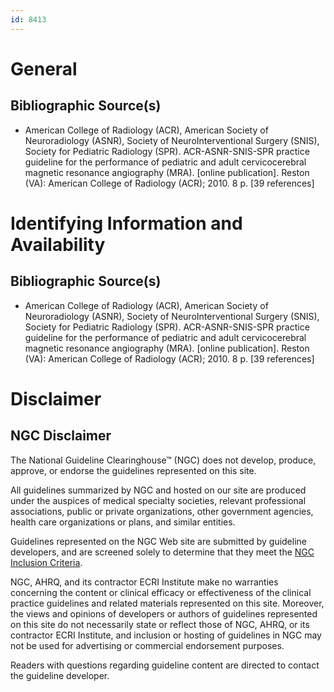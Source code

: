 ```yaml
---
id: 8413
---
```


# General

## Bibliographic Source(s)

- American College of Radiology (ACR), American Society of Neuroradiology (ASNR), Society of NeuroInterventional Surgery (SNIS), Society for Pediatric Radiology (SPR). ACR-ASNR-SNIS-SPR practice guideline for the performance of pediatric and adult cervicocerebral magnetic resonance angiography (MRA). [online publication]. Reston (VA): American College of Radiology (ACR); 2010. 8 p. [39 references]

# Identifying Information and Availability

## Bibliographic Source(s)

- American College of Radiology (ACR), American Society of Neuroradiology (ASNR), Society of NeuroInterventional Surgery (SNIS), Society for Pediatric Radiology (SPR). ACR-ASNR-SNIS-SPR practice guideline for the performance of pediatric and adult cervicocerebral magnetic resonance angiography (MRA). [online publication]. Reston (VA): American College of Radiology (ACR); 2010. 8 p. [39 references]

# Disclaimer

## NGC Disclaimer

The National Guideline Clearinghouse™ (NGC) does not develop, produce, approve, or endorse the guidelines represented on this site.

All guidelines summarized by NGC and hosted on our site are produced under the auspices of medical specialty societies, relevant professional associations, public or private organizations, other government agencies, health care organizations or plans, and similar entities.

Guidelines represented on the NGC Web site are submitted by guideline developers, and are screened solely to determine that they meet the [NGC Inclusion Criteria](/help-and-about/summaries/inclusion-criteria).

NGC, AHRQ, and its contractor ECRI Institute make no warranties concerning the content or clinical efficacy or effectiveness of the clinical practice guidelines and related materials represented on this site. Moreover, the views and opinions of developers or authors of guidelines represented on this site do not necessarily state or reflect those of NGC, AHRQ, or its contractor ECRI Institute, and inclusion or hosting of guidelines in NGC may not be used for advertising or commercial endorsement purposes.

Readers with questions regarding guideline content are directed to contact the guideline developer.

